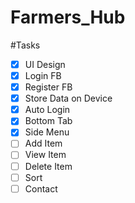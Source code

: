 # Farmers_Hub

#Tasks
- [x] UI Design
- [x] Login FB
- [x] Register FB
- [x] Store Data on Device
- [x] Auto Login
- [x] Bottom Tab
- [x] Side Menu
- [ ] Add Item
- [ ] View Item
- [ ] Delete Item
- [ ] Sort
- [ ] Contact
